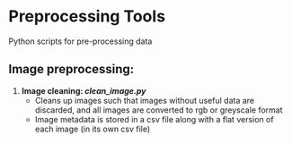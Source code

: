 # Preprocessing Tools
Python scripts for pre-processing data

## Image preprocessing:
1. **Image cleaning: _clean_image.py_**
    - Cleans up images such that images without useful data are discarded, and all images are converted to rgb or greyscale format
    - Image metadata is stored in a csv file along with a flat version of each image (in its own csv file)
